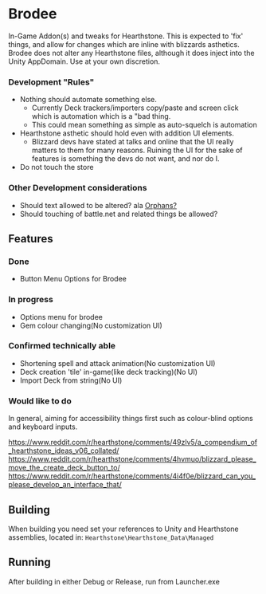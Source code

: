 # Brodee
In-Game Addon(s) and tweaks for Hearthstone. This is expected to 'fix' things, and allow for changes which are inline with blizzards asthetics. Brodee does not alter any Hearthstone files, although it does inject into the Unity AppDomain. Use at your own discretion. 

### Development "Rules"
* Nothing should automate something else. 
    * Currently Deck trackers/importers copy/paste and screen click which is automation which is a "bad thing. 
    * This could mean something as simple as auto-squelch is automation
* Hearthstone asthetic should hold even with addition UI elements.
    * Blizzard devs have stated at talks and online that the UI really matters to them for many reasons. Ruining the UI for the sake of features is something the devs do not want, and nor do I.
* Do not touch the store


### Other Development considerations
* Should text allowed to be altered? ala [Orphans?](https://www.reddit.com/r/hearthstone/comments/4hhznz/orphans_in_hearthstone/?ref=search_posts)
* Should touching of battle.net and related things be allowed?

## Features

### Done
* Button Menu Options for Brodee

### In progress
* Options menu for brodee
* Gem colour changing(No customization UI)

### Confirmed technically able
* Shortening spell and attack animation(No customization UI)
* Deck creation 'tile' in-game(like deck tracking)(No UI)
* Import Deck from string(No UI)

### Would like to do
In general, aiming for accessibility things first such as colour-blind options and keyboard inputs.

https://www.reddit.com/r/hearthstone/comments/49zlv5/a_compendium_of_hearthstone_ideas_v06_collated/
https://www.reddit.com/r/hearthstone/comments/4hvmuo/blizzard_please_move_the_create_deck_button_to/
https://www.reddit.com/r/hearthstone/comments/4i4f0e/blizzard_can_you_please_develop_an_interface_that/

## Building
When building you need set your references to Unity and Hearthstone assemblies, located in: `Hearthstone\Hearthstone_Data\Managed`

## Running
After building in either Debug or Release, run from Launcher.exe


